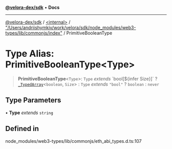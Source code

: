 [**@velora-dex/sdk**](../../../../README.md) • **Docs**

***

[@velora-dex/sdk](../../../../globals.md) / [\<internal\>](../../../README.md) / ["/Users/andriishymkiv/work/velora/sdk/node\_modules/web3-types/lib/commonjs/index"](../README.md) / PrimitiveBooleanType

# Type Alias: PrimitiveBooleanType\<Type\>

> **PrimitiveBooleanType**\<`Type`\>: `Type` *extends* \`bool\[$\{infer Size\}\]\` ? [`_TypedArray`](../../../type-aliases/TypedArray.md)\<`boolean`, `Size`\> : `Type` *extends* `"bool"` ? `boolean` : `never`

## Type Parameters

• **Type** *extends* `string`

## Defined in

node\_modules/web3-types/lib/commonjs/eth\_abi\_types.d.ts:107
